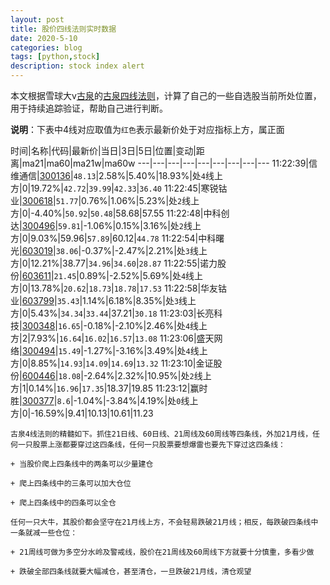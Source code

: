 ```yaml
---
layout: post
title: 股价四线法则实时数据
date: 2020-5-10
categories: blog
tags: [python,stock]
description: stock index alert
---
```



本文根据雪球大v[古泉](https://xueqiu.com/u/7148646888)的[古泉四线法则](https://xueqiu.com/7148646888/130498192)，计算了自己的一些自选股当前所处位置，用于持续追踪验证，帮助自己进行判断。

**说明**：下表中4线对应取值为`红色`表示最新价处于对应指标上方，属正面

时间|名称|代码|最新价|当日|3日|5日|位置|变动|距离|ma21|ma60|ma21w|ma60w
---|---|---|---|---|---|---|---|---
11:22:39|信维通信|[300136](https://xueqiu.com/S/SZ300136)|`48.13`|2.58%|5.40%|18.93%|处`4`线上方|0|19.72%|`42.72`|`39.99`|`42.33`|`36.40`
11:22:45|寒锐钴业|[300618](https://xueqiu.com/S/SZ300618)|`51.77`|0.76%|1.06%|5.23%|处`2`线上方|0|-4.40%|`50.92`|`50.48`|58.68|57.55
11:22:48|中科创达|[300496](https://xueqiu.com/S/SZ300496)|`59.81`|-1.06%|0.15%|3.16%|处`2`线上方|0|9.03%|59.96|`57.89`|60.12|`44.78`
11:22:54|中科曙光|[603019](https://xueqiu.com/S/SH603019)|`38.06`|-0.37%|-2.47%|2.21%|处`3`线上方|0|12.21%|38.77|`34.96`|`34.60`|`28.87`
11:22:55|诺力股份|[603611](https://xueqiu.com/S/SH603611)|`21.45`|0.89%|-2.52%|5.69%|处`4`线上方|0|13.78%|`20.62`|`18.73`|`18.78`|`17.53`
11:22:58|华友钴业|[603799](https://xueqiu.com/S/SH603799)|`35.43`|1.14%|6.18%|8.35%|处`3`线上方|0|5.43%|`34.34`|`33.44`|37.21|`30.18`
11:23:03|长亮科技|[300348](https://xueqiu.com/S/SZ300348)|`16.65`|-0.18%|-2.10%|2.46%|处`4`线上方|2|7.93%|`16.64`|`16.02`|`16.57`|`13.08`
11:23:06|盛天网络|[300494](https://xueqiu.com/S/SZ300494)|`15.49`|-1.27%|-3.16%|3.49%|处`4`线上方|0|8.85%|`14.93`|`14.09`|`14.69`|`13.32`
11:23:10|金证股份|[600446](https://xueqiu.com/S/SH600446)|`18.08`|-2.64%|2.32%|10.95%|处`2`线上方|1|0.14%|`16.96`|`17.35`|18.37|19.85
11:23:12|赢时胜|[300377](https://xueqiu.com/S/SZ300377)|`8.6`|-1.04%|-3.84%|4.19%|处`0`线上方|0|-16.59%|9.41|10.13|10.61|11.23

```
古泉4线法则的精髓如下。抓住21日线、60日线、21周线及60周线等四条线，外加21月线，任何一只股票上涨都要穿过这四条线，任何一只股票要想爆雷也要先下穿过这四条线：

+ 当股价爬上四条线中的两条可以少量建仓

+ 爬上四条线中的三条可以加大仓位

+ 爬上四条线中的四条可以全仓

任何一只大牛，其股价都会坚守在21月线上方，不会轻易跌破21月线；相反，每跌破四条线中一条就减一些仓位：

+ 21周线可做为多空分水岭及警戒线，股价在21周线及60周线下方就要十分慎重，多看少做

+ 跌破全部四条线就要大幅减仓，甚至清仓，一旦跌破21月线，清仓观望
```
